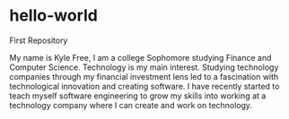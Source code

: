 # hello-world
First Repository

My name is Kyle Free, I am a college Sophomore studying Finance and Computer Science. Technology is my main interest. Studying technology companies through my financial investment lens led to a fascination with technological innovation and creating software. I have recently started to teach myself software engineering to grow my skills into working at a technology company where I can create and work on technology.
